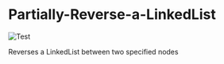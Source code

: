 # Partially-Reverse-a-LinkedList

![Test](https://github.com/banevare/LinkedList/workflows/Test/badge.svg)

Reverses a LinkedList between two specified nodes
